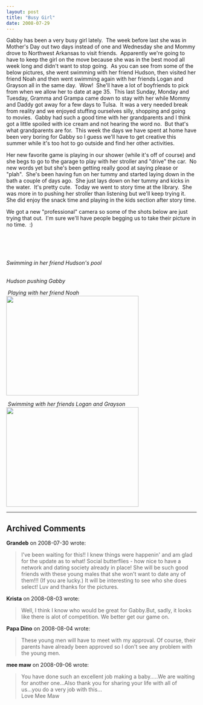 ```yaml
---
layout: post
title: "Busy Girl"
date: 2008-07-29
---
```


<p>Gabby has been a very busy girl lately.  The week before last she was in Mother's Day out two days instead of one and Wednesday she and Mommy drove to Northwest Arkansas to visit friends.  Apparently we're going to have to keep the girl on the move because she was in the best mood all week long and didn't want to stop going.  As you can see from some of the below pictures, she went swimming with her friend Hudson, then visited her friend Noah and then went swimming again with her friends Logan and Grayson all in the same day.  Wow!  She'll have a lot of boyfriends to pick from when we allow her to date at age 35.  This last Sunday, Monday and Tuesday, Gramma and Grampa came down to stay with her while Mommy and Daddy got away for a few days to Tulsa.  It was a very needed break from reality and we enjoyed stuffing ourselves silly, shopping and going to movies.  Gabby had such a good time with her grandparents and I think got a little spoiled with ice cream and not hearing the word no.  But that's what grandparents are for.  This week the days we have spent at home have been very boring for Gabby so I guess we'll have to get creative this summer while it's too hot to go outside and find her other activities.  </p>
<p>Her new favorite game is playing in our shower (while it's off of course) and she begs to go to the garage to play with her stroller and "drive" the car.  No new words yet but she's been getting really good at saying please or "plah".  She's been having fun on her tummy and started laying down in the bath a couple of days ago.  She just lays down on her tummy and kicks in the water.  It's pretty cute.  Today we went to story time at the library.  She was more in to pushing her stroller than listening but we'll keep trying it.  She did enjoy the snack time and playing in the kids section after story time.</p>
<p>We got a new "professional" camera so some of the shots below are just trying that out.  I'm sure we'll have people begging us to take their picture in no time.  :)</p>
<p><img alt="" src="http://www.thepaladinos.com/Portals/thepaladinos/Blog/Files/1/103/DSC_0010 (Custom).jpg"/> </p>
<p><img alt="" src="http://www.thepaladinos.com/Portals/thepaladinos/Blog/Files/1/103/DSC_0026 (Custom).jpg"/> </p>
<p><img alt="" src="http://www.thepaladinos.com/Portals/thepaladinos/Blog/Files/1/103/DSC_0069 (Custom).jpg"/> </p>
<p><img alt="" src="http://www.thepaladinos.com/Portals/thepaladinos/Blog/Files/1/103/DSC_0112 (Custom).jpg"/> </p>
<p><img alt="" src="http://www.thepaladinos.com/Portals/thepaladinos/Blog/Files/1/103/DSC_0117 (Custom).jpg"/> </p>
<p><em>Swimming in her friend Hudson's pool<br/>
</em><img alt="" src="http://www.thepaladinos.com/Portals/thepaladinos/Blog/Files/1/103/P1030206 (Custom).jpg"/>  </p>
<p><em>Hudson pushing Gabby<br/>
</em><img alt="" src="http://www.thepaladinos.com/Portals/thepaladinos/Blog/Files/1/103/P1030210 (Custom).jpg"/></p>
<p> <em>Playing with her friend Noah<br/>
</em><img height="263" alt="" src="http://www.thepaladinos.com/Portals/thepaladinos/Blog/Files/1/103/P1030215 (Custom).JPG " width="350"/></p>
<p> <em>Swimming with her friends Logan and Grayson<br/>
</em><img height="263" alt="" src="http://www.thepaladinos.com/Portals/thepaladinos/Blog/Files/1/103/P1030223 (Custom).JPG " width="350"/></p>


---

## Archived Comments

**Grandeb** on 2008-07-30 wrote:

> I've been waiting for this!!  I knew things were happenin' and am glad for the update as to what!  Social butterflies - how nice to have a network and dating society already in place!  She will be such good friends with these young males that she won't want to date any of them!!!  (If you are lucky.)  It will be interesting to see who she does select!  Luv and thanks for the pictures.

**Krista** on 2008-08-03 wrote:

> Well, I think I know who would be great for Gabby.But, sadly, it looks like there is alot of competition. We better get our game on.

**Papa Dino** on 2008-08-04 wrote:

> These young men will have to meet with my approval. Of course, their parents have already been approved so I don't see any problem with the young men.

**mee maw** on 2008-09-06 wrote:

> You have done such an excellent job making a baby.....We are waiting for another one...Also thank you for sharing your life with all of us...you do a very job with this...<br>Love Mee Maw
